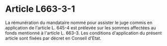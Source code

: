 # Article L663-3-1

La rémunération du mandataire nommé pour assister le juge commis en application de l'article L. 645-4 est prélevée sur les sommes affectées au fonds mentionné à l'article L. 663-3. Les conditions d'application du présent article sont fixées par décret en Conseil d'Etat.
